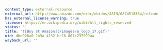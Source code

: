 ```yaml
---
content_type: external-resource
external_url: http://www.amazon.com/exec/obidos/ASIN/0874518334/ref=nosim/mitopencourse-20
has_external_license_warning: true
license: https://en.wikipedia.org/wiki/All_rights_reserved
status: ''
title: '![Buy at Amazon](/images/a_logo_17.gif)'
uid: dbe928a0-2b9a-4132-be18-807c237299aa
wayback_url: ''
---
```

